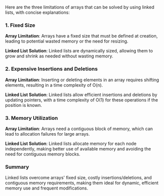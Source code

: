 Here are the three limitations of arrays that can be solved by using linked lists, with concise explanations:

### 1. Fixed Size
**Array Limitation**: Arrays have a fixed size that must be defined at creation, leading to potential wasted memory or the need for resizing.

**Linked List Solution**: Linked lists are dynamically sized, allowing them to grow and shrink as needed without wasting memory.

### 2. Expensive Insertions and Deletions
**Array Limitation**: Inserting or deleting elements in an array requires shifting elements, resulting in a time complexity of O(n).

**Linked List Solution**: Linked lists allow efficient insertions and deletions by updating pointers, with a time complexity of O(1) for these operations if the position is known.

### 3. Memory Utilization
**Array Limitation**: Arrays need a contiguous block of memory, which can lead to allocation failures for large arrays.

**Linked List Solution**: Linked lists allocate memory for each node independently, making better use of available memory and avoiding the need for contiguous memory blocks.

### Summary
Linked lists overcome arrays' fixed size, costly insertions/deletions, and contiguous memory requirements, making them ideal for dynamic, efficient memory use and frequent modifications.
